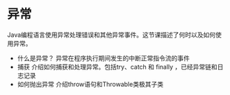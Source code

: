 # 异常
Java编程语言使用异常处理错误和其他异常事件。这节课描述了何时以及如何使用异常。

* 什么是异常？
    异常在程序执行期间发生的中断正常指令流的事件
* 捕获
    介绍如何捕获和处理异常。包括try、catch 和  finally ，已经异常链和日志记录
* 如何抛出异常
    介绍throw语句和Throwable类极其子类 